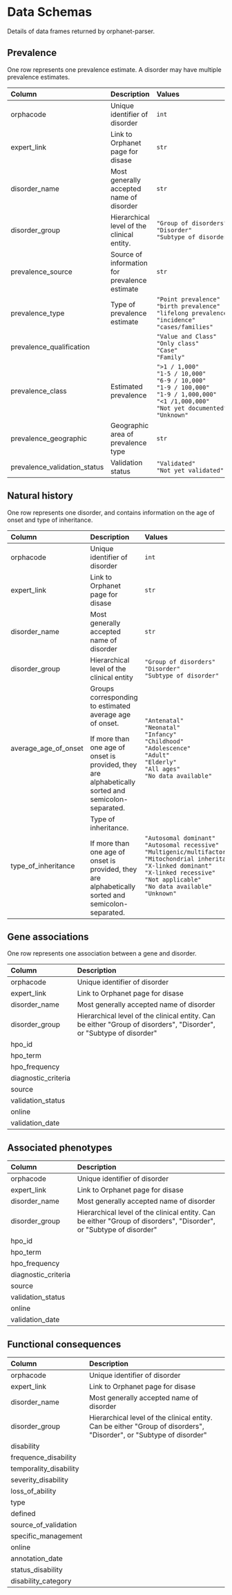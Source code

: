 # Data Schemas

Details of data frames returned by orphanet-parser.

## Prevalence

One row represents one prevalence estimate. A disorder may have multiple prevalence estimates.

|Column                         |Description                        |<div style="width:210px">Values</div>|
|:------------------------------|:----------------------------------|:------------------|
|orphacode                      |Unique identifier of disorder      |`int`|
|expert_link                    |Link to Orphanet page for disase   |`str`|
|disorder_name                  |Most generally accepted name of disorder   |`str`|
|disorder_group                 |Hierarchical level of the clinical entity.   |`"Group of disorders"`</br>`"Disorder"`</br> `"Subtype of disorder"` |
|prevalence_source              |Source of information for prevalence estimate|`str`|
|prevalence_type                |Type of prevalence estimate|`"Point prevalence"`</br>`"birth prevalence"`</br>`"lifelong prevalence"`</br>`"incidence"`</br>`"cases/families"`|
|prevalence_qualification       ||`"Value and Class"` </br>`"Only class"` </br>`"Case"` </br>`"Family"`|
|prevalence_class               |Estimated prevalence |`">1 / 1,000"`</br>`"1-5 / 10,000"`</br>`"6-9 / 10,000"`</br>`"1-9 / 100,000"`</br>`"1-9 / 1,000,000"`</br>`"<1 /1,000,000"`</br>`"Not yet documented"`</br>`"Unknown"`|
|prevalence_geographic          |Geographic area of prevalence type |`str`|
|prevalence_validation_status   |Validation status  |`"Validated"`</br>`"Not yet validated"`|



## Natural history

One row represents one disorder, and contains information on the age of onset and type of inheritance.

|Column                         |Description                        |<div style="width:210px">Values</div>|
|:------------------------------|:----------------------------------|:----------------------|
|orphacode                      |Unique identifier of disorder      |`int`                  |
|expert_link                    |Link to Orphanet page for disase   |`str`                  |
|disorder_name                  |Most generally accepted name of disorder   |`str`          |
|disorder_group                 |Hierarchical level of the clinical entity |`"Group of disorders"`</br>`"Disorder"`</br> `"Subtype of disorder"` 
|average_age_of_onset           |Groups corresponding to estimated average age of onset.</p>If more than one age of onset is provided, they are alphabetically sorted and semicolon-separated.|`"Antenatal"`</br>`"Neonatal"`</br>`"Infancy"`</br>`"Childhood"`</br>`"Adolescence"`</br>`"Adult"`</br>`"Elderly"`</br>`"All ages"`</br>`"No data available"`|
|type_of_inheritance            |Type of inheritance.</p>If more than one age of onset is provided, they are alphabetically sorted and semicolon-separated.|`"Autosomal dominant"`</br>`"Autosomal recessive"`</br>`"Multigenic/multifactorial"`</br>`"Mitochondrial inheritance"`</br>`"X-linked dominant"`</br>`"X-linked recessive"`</br>`"Not applicable"`</br>`"No data available"`</br>`"Unknown"`|

## Gene associations

One row represents one association between a gene and disorder.


|Column                         |Description                        |
|:------------------------------|:----------------------------------|
|orphacode                      |Unique identifier of disorder      |
|expert_link                    |Link to Orphanet page for disase   |
|disorder_name                  |Most generally accepted name of disorder   |
|disorder_group                 |Hierarchical level of the clinical entity. Can be either "Group of disorders", "Disorder", or "Subtype of disorder"    |
|hpo_id                         |
|hpo_term                       |
|hpo_frequency                  |
|diagnostic_criteria            |
|source                         |
|validation_status              |
|online                         |
|validation_date                |


## Associated phenotypes

|Column                         |Description                        |
|:------------------------------|:----------------------------------|
|orphacode                      |Unique identifier of disorder      |
|expert_link                    |Link to Orphanet page for disase   |
|disorder_name                  |Most generally accepted name of disorder   |
|disorder_group                 |Hierarchical level of the clinical entity. Can be either "Group of disorders", "Disorder", or "Subtype of disorder"    |
|hpo_id                         |
|hpo_term                       |
|hpo_frequency                  |
|diagnostic_criteria            |
|source                         |
|validation_status              |
|online                         |
|validation_date                |


## Functional consequences 

|Column                         |Description                        |
|:------------------------------|:----------------------------------|
|orphacode                      |Unique identifier of disorder      |
|expert_link                    |Link to Orphanet page for disase   |
|disorder_name                  |Most generally accepted name of disorder   |
|disorder_group                 |Hierarchical level of the clinical entity. Can be either "Group of disorders", "Disorder", or "Subtype of disorder"    |
|disability                     |
|frequence_disability           |
|temporality_disability         |
|severity_disability            |
|loss_of_ability                |
|type                           |
|defined                        |
|source_of_validation           |
|specific_management            |
|online                         |
|annotation_date                |
|status_disability              |
|disability_category            |